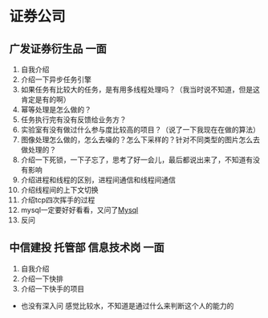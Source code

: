 # 证券公司

## 广发证券衍生品 一面
1. 自我介绍
2. 介绍一下异步任务引擎
3. 如果任务有比较大的任务，是有用多线程处理吗？（我当时说不知道，但是这肯定是有的啊）
4. 幂等处理是怎么做的？
5. 任务执行完有没有反馈给业务方？
6. 实验室有没有做过什么参与度比较高的项目？（说了一下我现在在做的算法）
7. 图像处理怎么做的，怎么去噪的？怎么下采样的？针对不同类型的图片怎么去做处理的？
8. 介绍一下死锁，一下子忘了，思考了好一会儿，最后都说出来了，不知道有没有影响
9. 介绍进程和线程的区别，进程间通信和线程间通信
10. 介绍线程间的上下文切换
11. 介绍tcp四次挥手的过程
12. mysql一定要好好看看，又问了[Mysql](./knowledge/mysql/mysql.md)
13. 反问

## 中信建投 托管部 信息技术岗 一面
1. 自我介绍
2. 介绍一下快排
3. 介绍一下快手的项目
- 也没有深入问 感觉比较水，不知道是通过什么来判断这个人的能力的